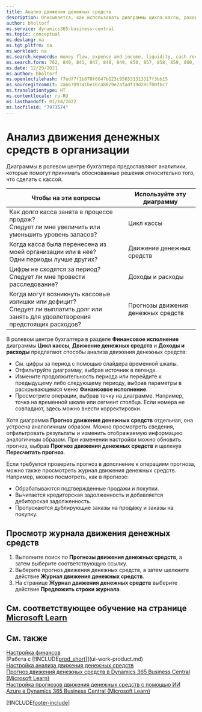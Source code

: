 ```yaml
---
title: Анализ движения денежных средств
description: Описывается, как использовать диаграммы цикла кассы, дохода и расхода, движения денежных средств и прогноза движения денежных средств для анализа и будущего переноса кассы в организацию и из нее.
author: bholtorf
ms.service: dynamics365-business-central
ms.topic: conceptual
ms.devlang: na
ms.tgt_pltfrm: na
ms.workload: na
ms.search.keywords: money flow, expense and income, liquidity, cash receipts minus cash payments, Cartera
ms.search.form: 762, 840, 841, 847, 848, 849, 850, 857, 858, 859, 860, 862, 863, 865, 866, 867, 868, 869, 1818
ms.date: 12/20/2021
ms.author: bholtorf
ms.openlocfilehash: f7edf7f1b878f6647b123c956531313317f3bb15
ms.sourcegitcommit: 2ab6709741be16ca8029e2afadf19d28cf00fbc7
ms.translationtype: HT
ms.contentlocale: ru-RU
ms.lasthandoff: 01/14/2022
ms.locfileid: "7973574"
---
```

# <a name="analyzing-cash-flow-in-your-company"></a>Анализ движения денежных средств в организации
Диаграммы в ролевом центре бухгалтера предоставляют аналитики, которые помогут принимать обоснованные решения относительно того, что сделать с кассой.  

| Чтобы на эти вопросы | Используйте эту диаграмму |
| --- | --- |
| Как долго касса занята в процессе продаж?</br> Следует ли мне увеличить или уменьшить уровень запасов? |Цикл кассы |
| Когда касса была перенесена из моей организации или в нее?</br> Одни периоды лучше других? |Движение денежных средств |
| Цифры не сходятся за период?</br> Следует ли мне провести расследование? |Доходы и расходы |
| Когда могут возникнуть кассовые излишки или дефицит?</br> Следует ли выплатить долг или занять для удовлетворения предстоящих расходов? |Прогнозы движения денежных средств |

В ролевом центре бухгалтера в разделе **Финансовое исполнение** диаграммы **Цикл кассы**, **Движение денежных средств** и **Доходы и расходы** предлагают способы анализа движения денежных средств:  

* См. цифры за период с помощью слайдера временной шкалы.  
* Отфильтруйте диаграмму, выбрав источник в легенде.  
* Измените продолжительность периода или перейдите к предыдущему либо следующему периоду, выбрав параметры в раскрывающемся меню **Финансовое исполнение**.  
* Просмотрите операции, выбрав точку на диаграмме. Например, точка на временной шкале или сегмент столбца. Если номера не совпадают, здесь можно внести корректировки.  

Хотя диаграмма **Прогноз движения денежных средств** отдельная, она устроена аналогичным образом. Можно просмотреть сведения, отфильтровать результаты и изменить отображаемую информацию аналогичным образом. При изменении настройки можно обновить прогноз, выбрав **Прогноз движения денежных средств** и щелкнув **Пересчитать прогноз**.

Если требуется проверить прогноз в дополнение к операциям прогноза, можно также просмотреть журнал движения денежных средств. Например, можно посмотреть, как в прогнозе:

* Обрабатываются подтвержденные продажи и покупки.  
* Вычитается кредиторская задолженность и добавляется дебиторская задолженность.  
* Пропускаются дублирующие заказы на продажу и заказы на покупку.  

## <a name="to-view-a-cash-flow-worksheet"></a>Просмотр журнала движения денежных средств

1. Выполните поиск по **Прогнозы движения денежных средств**, а затем выберите соответствующую ссылку.  
2. Выберите прогноз движения денежных средств, а затем щелкните действие **Журнал движения денежных средств**.  
3. На странице **Журнал движения денежных средств** выберите действие **Предложить строки журнала**.  

## <a name="see-related-training-at-microsoft-learn"></a>См. соответствующее обучение на странице [Microsoft Learn](/learn/modules/forecast-cash-flow-dynamics-365-business-central/index)

## <a name="see-also"></a>См. также

[Настройка финансов](finance-setup-finance.md)  
[Работа с [!INCLUDE[prod_short](includes/prod_short.md)]](ui-work-product.md)  
[Настройка анализа движения денежных средств](finance-setup-cash-flow-analyses.md)  
[Прогноз движения денежных средств в Dynamics 365 Business Central (Microsoft Learn)](/learn/modules/forecast-cash-flow-dynamics-365-business-central/index)  
[Настройка прогнозов движения денежных средств с помощью ИИ Azure в Dynamics 365 Business Central (Microsoft Learn)](/learn/modules/setup-cash-flow-forecasts/)  

[!INCLUDE[footer-include](includes/footer-banner.md)]